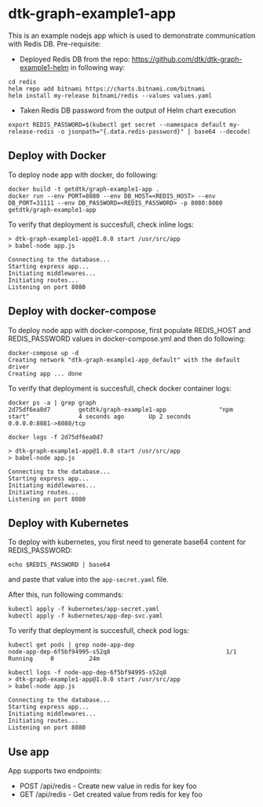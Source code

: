 # dtk-graph-example1-app

This is an example nodejs app which is used to demonstrate communication with Redis DB.
Pre-requisite: 
- Deployed Redis DB from the repo: https://github.com/dtk/dtk-graph-example1-helm in following way: 
```
cd redis
helm repo add bitnami https://charts.bitnami.com/bitnami
helm install my-release bitnami/redis --values values.yaml
```
- Taken Redis DB password from the output of Helm chart execution
```
export REDIS_PASSWORD=$(kubectl get secret --namespace default my-release-redis -o jsonpath="{.data.redis-password}" | base64 --decode)
```

## Deploy with Docker

To deploy node app with docker, do following:
```
docker build -t getdtk/graph-example1-app .
docker run --env PORT=8080 --env DB_HOST=<REDIS_HOST> --env DB_PORT=31111 --env DB_PASSWORD=<REDIS_PASSWORD> -p 8080:8080 getdtk/graph-example1-app
```

To verify that deployment is succesfull, check inline logs:
```
> dtk-graph-example1-app@1.0.0 start /usr/src/app
> babel-node app.js

Connecting to the database...
Starting express app...
Initiating middlewares...
Initiating routes...
Listening on port 8080
```

## Deploy with docker-compose

To deploy node app with docker-compose, first populate REDIS_HOST and REDIS_PASSWORD values in docker-compose.yml and then do following:
```
docker-compose up -d
Creating network "dtk-graph-example1-app_default" with the default driver
Creating app ... done
```

To verify that deployment is succesfull, check docker container logs:
```
docker ps -a | grep graph
2d75df6ea0d7        getdtk/graph-example1-app               "npm start"              4 seconds ago       Up 2 seconds                    0.0.0.0:8081->8080/tcp
```

```
docker logs -f 2d75df6ea0d7

> dtk-graph-example1-app@1.0.0 start /usr/src/app
> babel-node app.js

Connecting to the database...
Starting express app...
Initiating middlewares...
Initiating routes...
Listening on port 8080
```

## Deploy with Kubernetes

To deploy with kubernetes, you first need to generate base64 content for REDIS_PASSWORD:
```
echo $REDIS_PASSWORD | base64
```
and paste that value into the `app-secret.yaml` file.

After this, run following commands:
```
kubectl apply -f kubernetes/app-secret.yaml
kubectl apply -f kubernetes/app-dep-svc.yaml
```

To verify that deployment is succesfull, check pod logs:
```
kubectl get pods | grep node-app-dep
node-app-dep-6f5bf94995-s52q8                                 1/1     Running     0          24m

kubectl logs -f node-app-dep-6f5bf94995-s52q8
> dtk-graph-example1-app@1.0.0 start /usr/src/app
> babel-node app.js

Connecting to the database...
Starting express app...
Initiating middlewares...
Initiating routes...
Listening on port 8080
```

## Use app

App supports two endpoints:
- POST /api/redis - Create new value in redis for key foo
- GET /api/redis - Get created value from redis for key foo